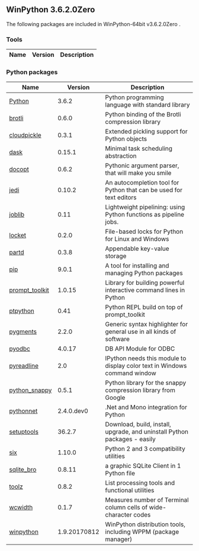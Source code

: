 ## WinPython 3.6.2.0Zero 

The following packages are included in WinPython-64bit v3.6.2.0Zero .

### Tools

Name | Version | Description
-----|---------|------------


### Python packages

Name | Version | Description
-----|---------|------------
[Python](http://www.python.org/) | 3.6.2 | Python programming language with standard library
[brotli](https://pypi.python.org/pypi/brotli) | 0.6.0 | Python binding of the Brotli compression library
[cloudpickle](https://pypi.python.org/pypi/cloudpickle) | 0.3.1 | Extended pickling support for Python objects
[dask](https://pypi.python.org/pypi/dask) | 0.15.1 | Minimal task scheduling abstraction
[docopt](https://pypi.python.org/pypi/docopt) | 0.6.2 | Pythonic argument parser, that will make you smile
[jedi](https://pypi.python.org/pypi/jedi) | 0.10.2 | An autocompletion tool for Python that can be used for text editors
[joblib](https://pypi.python.org/pypi/joblib) | 0.11 | Lightweight pipelining: using Python functions as pipeline jobs.
[locket](https://pypi.python.org/pypi/locket) | 0.2.0 | File-based locks for Python for Linux and Windows
[partd](https://pypi.python.org/pypi/partd) | 0.3.8 | Appendable key-value storage
[pip](https://pypi.python.org/pypi/pip) | 9.0.1 | A tool for installing and managing Python packages
[prompt_toolkit](https://pypi.python.org/pypi/prompt_toolkit) | 1.0.15 | Library for building powerful interactive command lines in Python
[ptpython](https://pypi.python.org/pypi/ptpython) | 0.41 | Python REPL build on top of prompt_toolkit
[pygments](http://pygments.org) | 2.2.0 | Generic syntax highlighter for general use in all kinds of software
[pyodbc](https://pypi.python.org/pypi/pyodbc) | 4.0.17 | DB API Module for ODBC
[pyreadline](https://pypi.python.org/pypi/pyreadline) | 2.0 | IPython needs this module to display color text in Windows command window
[python_snappy](https://pypi.python.org/pypi/python_snappy) | 0.5.1 | Python library for the snappy compression library from Google
[pythonnet](https://pypi.python.org/pypi/pythonnet) | 2.4.0.dev0 | .Net and Mono integration for Python
[setuptools](https://pypi.python.org/pypi/setuptools) | 36.2.7 | Download, build, install, upgrade, and uninstall Python packages - easily
[six](https://pypi.python.org/pypi/six) | 1.10.0 | Python 2 and 3 compatibility utilities
[sqlite_bro](https://pypi.python.org/pypi/sqlite_bro) | 0.8.11 | a graphic SQLite Client in 1 Python file
[toolz](https://pypi.python.org/pypi/toolz) | 0.8.2 | List processing tools and functional utilities
[wcwidth](https://pypi.python.org/pypi/wcwidth) | 0.1.7 | Measures number of Terminal column cells of wide-character codes
[winpython](http://winpython.github.io/) | 1.9.20170812 | WinPython distribution tools, including WPPM (package manager)